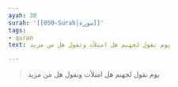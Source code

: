 ```yaml
---
ayah: 30
surah: '[[050-Surah|سورة]]'
tags:
- quran
text: يوم نقول لجهنم هل امتلأت وتقول هل من مزيد

---
```

> يوم نقول لجهنم هل امتلأت وتقول هل من مزيد
